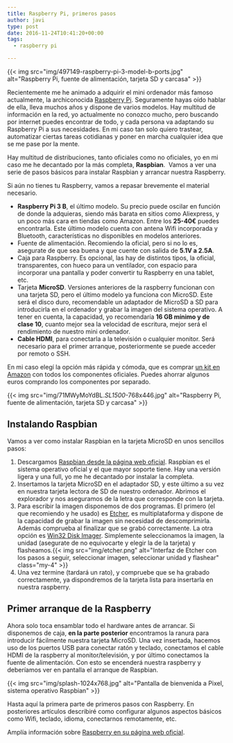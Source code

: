 ```yaml
---
title: Raspberry Pi, primeros pasos
author: javi
type: post
date: 2016-11-24T10:41:20+00:00
tags:
  - raspberry pi

---
```

{{< img src="img/497149-raspberry-pi-3-model-b-ports.jpg" alt="Raspberry Pi, fuente de alimentación, tarjeta SD y carcasa" >}}

Recientemente me he animado a adquirir el mini ordenador más famoso actualmente, la archiconocida [Raspberry Pi][1]. Seguramente hayas oído hablar de ella, lleva muchos años y dispone de varios modelos. Hay multitud de información en la red, yo actualmente no conozco mucho, pero buscando por internet puedes encontrar de todo, y cada persona va adaptando su Raspberry Pi a sus necesidades. En mi caso tan solo quiero trastear, automatizar ciertas tareas cotidianas y poner en marcha cualquier idea que se me pase por la mente.

Hay multitud de distribuciones, tanto oficiales como no oficiales, yo en mi caso me he decantado por la más completa, **Raspbian**.  Vamos a ver una serie de pasos básicos para instalar Raspbian y arrancar nuestra Raspberry.

Si aún no tienes tu Raspberry, vamos a repasar brevemente el material necesario.



  * **Raspberry Pi 3 B**, el último modelo. Su precio puede oscilar en función de donde la adquieras, siendo más barata en sitios como Aliexpress, y un poco más cara en tiendas como Amazon. Entre los **25-40€** puedes encontrarla. Este último modelo cuenta con antena Wifi incorporada y Bluetooth, características no disponibles en modelos anteriores.
  * Fuente de alimentación. Recomiendo la oficial, pero si no lo es, asegurate de que sea buena y que cuente con salida de **5.1V a 2.5A**.
  * Caja para Raspberry. Es opcional, las hay de distintos tipos, la oficial, transparentes, con hueco para un ventilador, con espacio para incorporar una pantalla y poder convertir tu Raspberry en una tablet, etc.
  * Tarjeta **MicroSD**. Versiones anteriores de la raspberry funcionan con una tarjeta SD, pero el último modelo ya funciona con MicroSD. Este será el disco duro, recomendable un adaptador de MicroSD a SD para introducirla en el ordenador y grabar la imagen del sistema operativo. A tener en cuenta, la capacidad, yo recomendaría **16 GB mínimo y de clase 10**, cuanto mejor sea la velocidad de escritura, mejor será el rendimiento de nuestro mini ordenador.
  * **Cable HDMI**, para conectarla a la televisión o cualquier monitor. Será necesario para el primer arranque, posteriormente se puede acceder por remoto o SSH.

En mi caso elegí la opción más rápida y cómoda, que es comprar [un kit en Amazon][2] con todos los componentes oficiales. Puedes ahorrar algunos euros comprando los componentes por separado.

{{< img src="img/71MWyMoYdBL._SL1500_-768x446.jpg" alt="Raspberry Pi, fuente de alimentación, tarjeta SD y carcasa" >}}

## Instalando Raspbian

Vamos a ver como instalar Raspbian en la tarjeta MicroSD en unos sencillos pasos:

  1. Descargamos [Raspbian desde la página web oficial][3]. Raspbian es el sistema operativo oficial y el que mayor soporte tiene. Hay una versión ligera y una full, yo me he decantado por instalar la completa.
  2. Insertamos la tarjeta MicroSD en el adaptador SD, y este último a su vez en nuestra tarjeta lectora de SD de nuestro ordenador. Abrimos el explorador y nos aseguramos de la letra que corresponde con la tarjeta.
  3. Para escribir la imagen disponemos de dos programas. El primero (el que recomiendo y he usado) es [Etcher][4], es multiplataforma y dispone de la capacidad de grabar la imagen sin necesidad de descomprimirla. Además comprueba al finalizar que se grabó correctamente. La otra opción es [Win32 Disk Imager][5]. Simplemente seleccionamos la imagen, la unidad (asegurate de no equivocarte y elegir la de la tarjeta) y flasheamos.{{< img src="img/etcher.png" alt="Interfaz de Etcher con los pasos a seguir, seleccionar imagen, seleccionar unidad y flashear" class="my-4" >}}
  4. Una vez termine (tardará un rato), y compruebe que se ha grabado correctamente, ya dispondremos de la tarjeta lista para insertarla en nuestra raspberry.

## Primer arranque de la Raspberry

Ahora solo toca ensamblar todo el hardware antes de arrancar. Si disponemos de caja, **en la parte posterior** encontramos la ranura para introducir fácilmente nuestra tarjeta MicroSD. Una vez insertada, hacemos uso de los puertos USB para conectar ratón y teclado, conectamos el cable HDMI de la raspberry al monitor/televisión, y por último conectamos la fuente de alimentación. Con esto se encenderá nuestra raspberry y deberíamos ver en pantalla el arranque de Raspbian.

{{< img src="img/splash-1024x768.jpg" alt="Pantalla de bienvenida a Pixel, sistema operativo Raspbian" >}}

Hasta aquí la primera parte de primeros pasos con Raspberry. En posteriores artículos describiré como configurar algunos aspectos básicos como Wifi, teclado, idioma, conectarnos remotamente, etc.

Amplía información sobre [Raspberry en su página web oficial][1].

 [1]: https://www.raspberrypi.org/
 [2]: https://www.amazon.es/gp/product/B01CI5879A/
 [3]: https://www.raspberrypi.org/downloads/raspbian/
 [4]: https://www.etcher.io/
 [5]: https://sourceforge.net/projects/win32diskimager/
